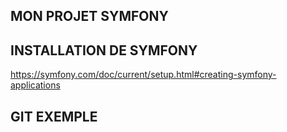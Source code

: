## MON PROJET SYMFONY 


## INSTALLATION DE SYMFONY

https://symfony.com/doc/current/setup.html#creating-symfony-applications

## GIT EXEMPLE

